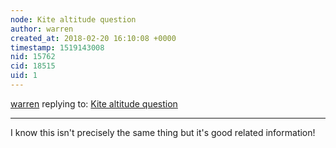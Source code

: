 ```yaml
---
node: Kite altitude question
author: warren
created_at: 2018-02-20 16:10:08 +0000
timestamp: 1519143008
nid: 15762
cid: 18515
uid: 1
---
```




[warren](../profile/warren) replying to: [Kite altitude question](../notes/Ag8n/02-19-2018/kite-altitude-question)

----
I know this isn't precisely the same thing but it's good related information!